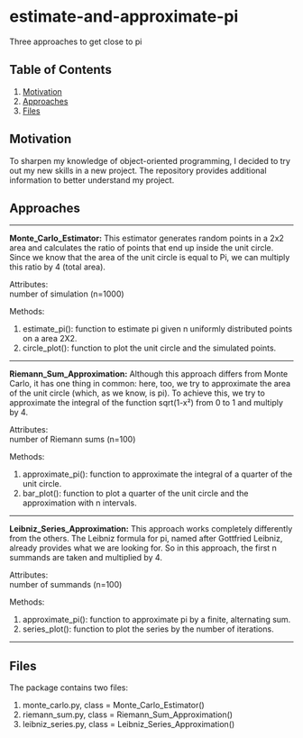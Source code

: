 # estimate-and-approximate-pi
Three approaches to get close to pi

## Table of Contents

1. [Motivation](#motivation)
2. [Approaches](#approaches)
3. [Files](#files)

## Motivation <a name="motivation"></a>
To sharpen my knowledge of object-oriented programming, I decided to try out my new skills in a new project. The repository provides additional information to better understand my project.


## Approaches <a name="approaches"></a>

---
**Monte_Carlo_Estimator:** This estimator generates random points in a 2x2 area and calculates the ratio of points that end up inside the unit circle. Since we know that the area of the unit circle is equal to Pi, we can multiply this ratio by 4 (total area).

Attributes:<br/>
number of simulation (n=1000)

Methods:
1. estimate_pi(): function to estimate pi given n uniformly distributed points on a area 2X2.<br/>
2. circle_plot(): function to plot the unit circle and the simulated points. 

---
**Riemann_Sum_Approximation:** Although this approach differs from Monte Carlo, it has one thing in common: here, too, we try to approximate the area of the unit circle (which, as we know, is pi). To achieve this, we try to approximate the integral of the function sqrt(1-x²) from 0 to 1 and multiply by 4.

Attributes:<br/>
number of Riemann sums (n=100)

Methods:
1. approximate_pi(): function to approximate the integral of a quarter of the unit circle.<br/>
2. bar_plot(): function to plot a quarter of the unit circle and the approximation with n intervals.
---

**Leibniz_Series_Approximation:** This approach works completely differently from the others. The Leibniz formula for pi, named after Gottfried Leibniz, already provides what we are looking for. So in this approach, the first n summands are taken and multiplied by 4.

Attributes:<br/>
number of summands (n=100)

Methods:
1. approximate_pi(): function to approximate pi by a finite, alternating sum.<br/>
2. series_plot(): function to plot the series by the number of iterations.

---

## Files <a name="files"></a>

The package contains two files:
1. monte_carlo.py, class = Monte_Carlo_Estimator()
2. riemann_sum.py, class = Riemann_Sum_Approximation()
3. leibniz_series.py, class = Leibniz_Series_Approximation()
